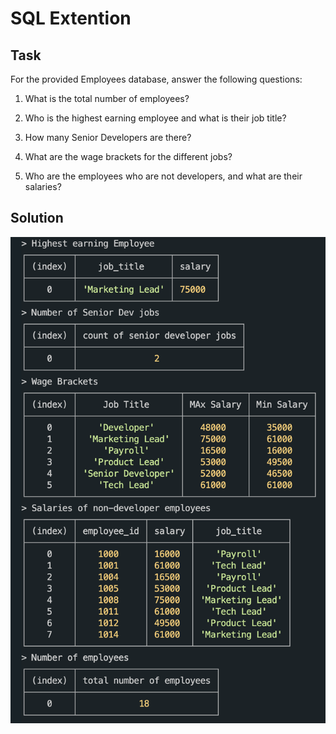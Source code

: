 # SQL Extention


## Task

For the provided Employees database, answer the following questions:

1. What is the total number of employees?

2. Who is the highest earning employee and what is their job title?

3. How many Senior Developers are there?

4. What are the wage brackets for the different jobs?

5. Who are the employees who are not developers, and what are their salaries?


## Solution

![alt text](./img/results.png)

